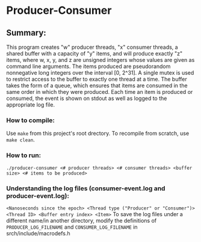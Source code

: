 Producer-Consumer
======

## Summary:
This program creates "w" producer threads, "x" consumer threads, a shared buffer with a capacity of "y" items, and will produce exactly "z" items, where w, x, y, and z are unsigned integers whose values are given as command line arguments. The items produced are pseudorandom nonnegative long integers over the interval [0, 2^31]. A single mutex is used to restrict access to the buffer to exactly one thread at a time. The buffer takes the form of a queue, which ensures that items are consumed in the same order in which they were produced. Each time an item is produced or consumed, the event is shown on stdout as well as logged to the appropriate log file.

### How to compile:
Use `make` from this project's root drectory. To recompile from scratch, use `make clean`.

### How to run:
`./producer-consumer <# producer threads> <# consumer threads> <buffer size> <# items to be produced>`

### Understanding the log files (consumer-event.log and producer-event.log):
`<Nanoseconds since the epoch> <Thread type ("Producer" or "Consumer")> <Thread ID> <Buffer entry index> <Item>`
To save the log files under a different name/in another directory, modify the definitions of `PRODUCER_LOG_FILENAME` and `CONSUMER_LOG_FILENAME` in srch/include/macrodefs.h
